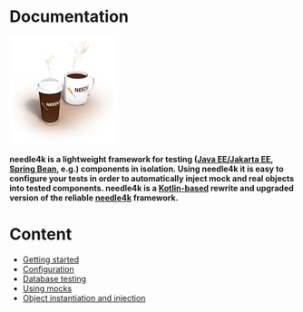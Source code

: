 # Documentation

![needle4k](images/coffee-small.jpg)

**needle4k is a lightweight framework for testing
([Java EE/Jakarta EE](https://jakarta.ee/), [Spring Bean](https://spring.io/), e.g.) components in isolation.
Using needle4k it is easy to configure your tests in order to automatically inject mock and real objects into tested components.
needle4k is a [Kotlin-based](https://kotlinlang.org/) rewrite and upgraded version of the reliable
[needle4k](https://needle4j.org/) framework.**

# Content

<!-- TOC -->
* [Getting started](getting-started.md)
* [Configuration](configuration.md)
* [Database testing](database-testing.md)
* [Using mocks](mock-objects.md)
* [Object instantiation and injection](injection.md)
<!-- TOC -->